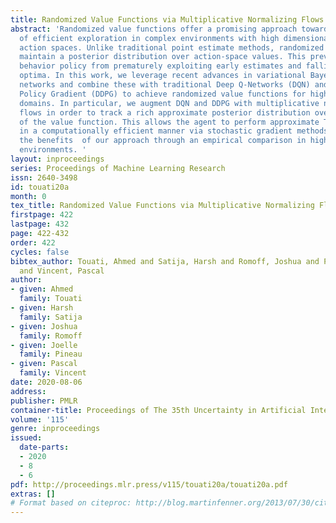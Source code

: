 ```yaml
---
title: Randomized Value Functions via Multiplicative Normalizing Flows
abstract: 'Randomized value functions offer a promising approach towards the challenge
  of efficient exploration in complex environments with high dimensional state and
  action spaces. Unlike traditional point estimate methods, randomized value functions
  maintain a posterior distribution over action-space values. This prevents the agent’s
  behavior policy from prematurely exploiting early estimates and falling into local
  optima. In this work, we leverage recent advances in variational Bayesian neural
  networks and combine these with traditional Deep Q-Networks (DQN) and Deep Deterministic
  Policy Gradient (DDPG) to achieve randomized value functions for high-dimensional
  domains. In particular, we augment DQN and DDPG with multiplicative normalizing
  flows in order to track a rich approximate posterior distribution over the parameters
  of the value function. This allows the agent to perform approximate Thompson sampling
  in a computationally efficient manner via stochastic gradient methods. We demonstrate
  the benefits  of our approach through an empirical comparison in high dimensional
  environments. '
layout: inproceedings
series: Proceedings of Machine Learning Research
issn: 2640-3498
id: touati20a
month: 0
tex_title: Randomized Value Functions via Multiplicative Normalizing Flows
firstpage: 422
lastpage: 432
page: 422-432
order: 422
cycles: false
bibtex_author: Touati, Ahmed and Satija, Harsh and Romoff, Joshua and Pineau, Joelle
  and Vincent, Pascal
author:
- given: Ahmed
  family: Touati
- given: Harsh
  family: Satija
- given: Joshua
  family: Romoff
- given: Joelle
  family: Pineau
- given: Pascal
  family: Vincent
date: 2020-08-06
address: 
publisher: PMLR
container-title: Proceedings of The 35th Uncertainty in Artificial Intelligence Conference
volume: '115'
genre: inproceedings
issued:
  date-parts:
  - 2020
  - 8
  - 6
pdf: http://proceedings.mlr.press/v115/touati20a/touati20a.pdf
extras: []
# Format based on citeproc: http://blog.martinfenner.org/2013/07/30/citeproc-yaml-for-bibliographies/
---
```

